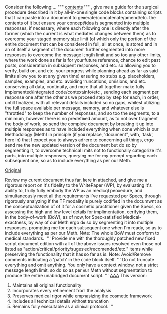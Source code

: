 Consider the following:...
"""
[contents](./WhitePaper)
"""
, give me a guide for the surgical procedure described in it by all-in-one single code blocks containing scripts that I can paste into a document to generate/concatenate/amend/etc. the contents of it but ensure your concept/idea is segmented into multiple responses, if necessary, where each following one is directly after the former (which the current is what mediates changes between them) as to overcome your staged memory size limit (of which only the portion of the entire document that can be considered in full, all at once, is stored and in an of itself a segment of the document further segmented into more responses to overcome the message length limit and so too any other limits, where the work done as far is for your future reference, chance to edit past posts, consideration in subsiquent responses, and etc. so allowing you to verify, build on, and etc. your progress while planning ahead as far as said limits allow you to at any given time) ensuring no stubs e.g. placeholders, samples, examples, and etc. avoiding truncations, omisions, and etc. conserving all data, continuity, and more that all together make fully implemented/integrated code/context/info/etc , sending each segment per response one after the other as we proceed step by step for each, in order, untill finalized, with all relevant details included so no gaps, whilest utilizing the full space available per message, memory, and whatever else is "throttled" to keep the number of responses, and so too the segments, to a minimum, however there is no predefined amount, as to not over fragment the body of work, so send the complete document by breaking it up into multiple responses as to have included everything when done which is our Methodology (Meth) in principle (if you replace, 'document", with, 'task', here in) that I expect you to always adhere to concerning all things, ergo send me the new updated version of the document but do so by segmenting it, to overcome technical limits not to functionally categorize it's parts, into multiple responses, querying me for my prompt regarding each subsequent one, so as to include everything as per our Meth.

[Original](./HCT.md.txt)

Review my curent document thus far, here in attached, and give me a rigorous report on it's fidelity to the WhitePaper (WP), by evaluating it's ability to, trully fully embody the WP as an medicql peoxedure, and simultaneously meet all the requirements I've requested per Specs, through rigorously analyzing if the TF modality is purely codified in the documwnt as the conceptualization of of it for a cosmetic practitioner given the Specs, so assessing the high and low level details for implimentation, cerifying them, in the body-of-work (BoW), as of now, for Spec-satisfied Medical-exactness, by way of our Meth ergo do so by segmenting it into multiple responses, prompting me for each subsequent one when I'm ready, so as to include everything as per our Meth. Note: The whole BoW must conform to medical standards.
''''
Provide me with the thoroughly patched new fixed script document edition with all of the above issues resolved even those not listed as "action/critical/priority/sugested/recomended/etc." items while preserving the functionality that it has so far as is. Note: Avoid/Remove comments indicating a 'patch' in the code block itself.
'''
Do not truncate everything and omit anything. You only have a context window, not a strict message length limit, so do so as per our Meth without segmentation to produce the entire unabridged document script.
'''
[AAA](./HCT.md)
This version:
1. Maintains all original functionality
2. Incorporates every refinement from the analysis
3. Preserves medical rigor while emphasizing the cosmetic framework
4. Includes all technical details without truncation
5. Remains fully executable as a clinical protocol.
'''